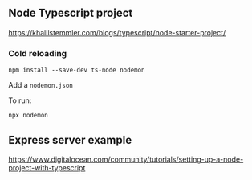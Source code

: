 
## Node Typescript project

https://khalilstemmler.com/blogs/typescript/node-starter-project/

### Cold reloading

```shell
npm install --save-dev ts-node nodemon
```

Add a `nodemon.json`

To run:

```shell
npx nodemon
```

## Express server example

https://www.digitalocean.com/community/tutorials/setting-up-a-node-project-with-typescript